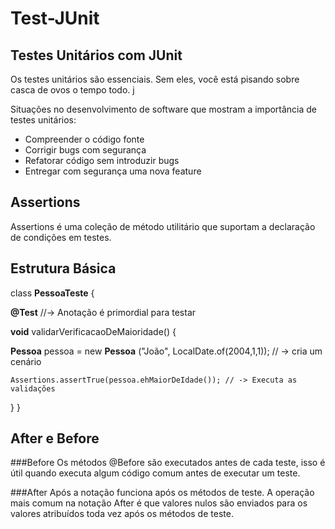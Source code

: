 # Test-JUnit

## Testes Unitários com JUnit

Os testes unitários são essenciais. Sem eles, você está pisando sobre casca de ovos o tempo todo. j

Situações no desenvolvimento de software que mostram a importância de testes unitários:

* Compreender o código fonte
* Corrigir bugs com segurança
* Refatorar código sem introduzir bugs
* Entregar com segurança uma nova feature

## Assertions

Assertions é uma coleção de método utilitário que suportam a declaração de condições em testes.

## Estrutura Básica

class **PessoaTeste** {

**@Test** //-> Anotação é primordial para testar

**void** validarVerificacaoDeMaioridade() {

   **Pessoa** pessoa = new **Pessoa** ("João", LocalDate.of(2004,1,1)); // -> cria um cenário
   
    Assertions.assertTrue(pessoa.ehMaiorDeIdade()); // -> Executa as validações
 }
 }
 
 ## After e Before
 
 ###Before
 Os métodos @Before são executados antes de cada teste, isso é útil quando executa algum código comum antes de executar um teste.
 
 ###After
 Após a notação funciona após os métodos de teste. A operação mais comum na notação After é que valores nulos são enviados para os valores atribuídos
 toda vez após os métodos de teste.
 
 

